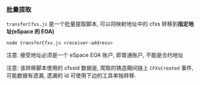 
### 批量提取

`transferCfxs.js` 是一个批量提取脚本, 可以将映射地址中的 cfxs 转移到**指定地址(eSpace 的 EOA)** 

```shell
node transferCfxs.js <receiver-address>
```

注意: 接受地址必须是一个 eSpace EOA 账户, 即普通账户, 不能是合约地址

注意: 该转移脚本使用的 cfxsid 数据是, 爬取的铸造期间链上 `CFXsCreated` 事件, 可能数据有遗漏, 遗漏的 id 可使用下边的工具单独转移.